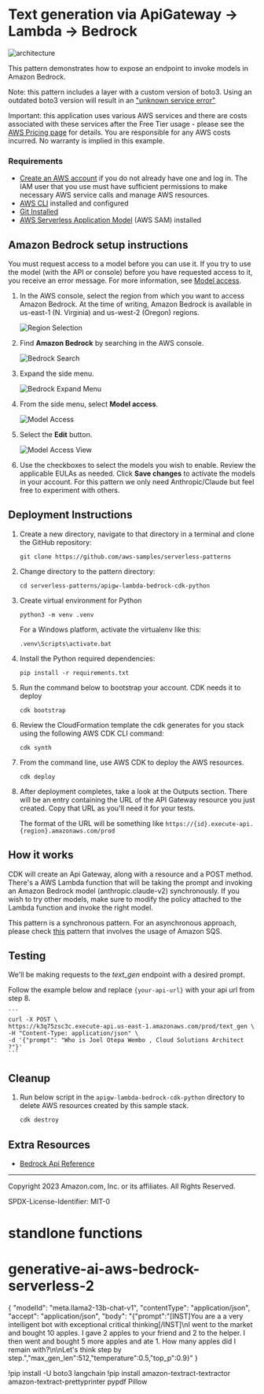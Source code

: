 # Text generation via ApiGateway -> Lambda -> Bedrock

![architecture](architecture/architecture.png)

This pattern demonstrates how to expose an endpoint to invoke models in Amazon Bedrock.

Note: this pattern includes a layer with a custom version of boto3. Using an outdated boto3 version will result in an ["unknown service error"](https://repost.aws/knowledge-center/lambda-python-runtime-errors)

Important: this application uses various AWS services and there are costs associated with these services after the Free Tier usage - please see the [AWS Pricing page](https://aws.amazon.com/pricing/) for details. You are responsible for any AWS costs incurred. No warranty is implied in this example.

### Requirements

* [Create an AWS account](https://portal.aws.amazon.com/gp/aws/developer/registration/index.html) if you do not already have one and log in. The IAM user that you use must have sufficient permissions to make necessary AWS service calls and manage AWS resources.
* [AWS CLI](https://docs.aws.amazon.com/cli/latest/userguide/install-cliv2.html) installed and configured
* [Git Installed](https://git-scm.com/book/en/v2/Getting-Started-Installing-Git)
* [AWS Serverless Application Model](https://docs.aws.amazon.com/serverless-application-model/latest/developerguide/serverless-sam-cli-install.html) (AWS SAM) installed

## Amazon Bedrock setup instructions
You must request access to a model before you can use it. If you try to use the model (with the API or console) before you have requested access to it, you receive an error message. For more information, see [Model access](https://docs.aws.amazon.com/bedrock/latest/userguide/model-access.html).

1. In the AWS console, select the region from which you want to access Amazon Bedrock. At the time of writing, Amazon Bedrock is available in us-east-1 (N. Virginia) and us-west-2 (Oregon) regions.

    ![Region Selection](bedrock_setup/region-selection.png)

1. Find **Amazon Bedrock** by searching in the AWS console.

    ![Bedrock Search](bedrock_setup/bedrock-search.png)

1. Expand the side menu.

    ![Bedrock Expand Menu](bedrock_setup/bedrock-menu-expand.png)

1. From the side menu, select **Model access**.

    ![Model Access](bedrock_setup/model-access-link.png)

1. Select the **Edit** button.

    ![Model Access View](bedrock_setup/model-access-view.png)

6. Use the checkboxes to select the models you wish to enable. Review the applicable EULAs as needed. Click **Save changes** to activate the models in your account. For this pattern we only need Anthropic/Claude but feel free to experiment with others.

## Deployment Instructions

1. Create a new directory, navigate to that directory in a terminal and clone the GitHub repository:
    ``` 
    git clone https://github.com/aws-samples/serverless-patterns
    ```
1. Change directory to the pattern directory:
    ```
    cd serverless-patterns/apigw-lambda-bedrock-cdk-python
    ```
1. Create virtual environment for Python
    ```
    python3 -m venv .venv
    ```
    For a Windows platform, activate the virtualenv like this:
    ```
    .venv\Scripts\activate.bat
    ```
1. Install the Python required dependencies:
    ```
    pip install -r requirements.txt
    ```
1. Run the command below to bootstrap your account. CDK needs it to deploy
    ```
    cdk bootstrap
    ```
1. Review the CloudFormation template the cdk generates for you stack using the following AWS CDK CLI command:
    ```
    cdk synth
    ```
1. From the command line, use AWS CDK to deploy the AWS resources.
    ```
    cdk deploy
    ```
1. After deployment completes, take a look at the Outputs section. There will be an entry containing the URL of the API Gateway resource you just created. Copy that URL as you'll need it for your tests.

    The format of the URL will be something like `https://{id}.execute-api.{region}.amazonaws.com/prod`


## How it works

CDK will create an Api Gateway, along with a resource and a POST method. There's a AWS Lambda function that will be taking the prompt and invoking an Amazon Bedrock model (anthropic.claude-v2) synchronously. If you wish to try other models, make sure to modify the policy attached to the Lambda function and invoke the right model. 

This pattern is a synchronous pattern. For an asynchronous approach, please check [this](../apigw-rest-api-sqs-lambda-bedrock-cdk) pattern that involves the usage of Amazon SQS.

## Testing

We'll be making requests to the  *text_gen* endpoint with a desired prompt.

Follow the example below and replace `{your-api-url}` with your api url from step 8. 

    ```
    curl -X POST \
    https://k3q75zsc3c.execute-api.us-east-1.amazonaws.com/prod/text_gen \
    -H "Content-Type: application/json" \
    -d '{"prompt": "Who is Joel Otepa Wembo , Cloud Solutions Architect ?"}'
    ```


## Cleanup
 
1. Run below script in the `apigw-lambda-bedrock-cdk-python` directory to delete AWS resources created by this sample stack.
    ```bash
    cdk destroy
    ```

## Extra Resources
* [Bedrock Api Reference](https://docs.aws.amazon.com/bedrock/latest/APIReference/welcome.html)

----
Copyright 2023 Amazon.com, Inc. or its affiliates. All Rights Reserved.

SPDX-License-Identifier: MIT-0


# standlone functions

# generative-ai-aws-bedrock-serverless-2



{
  "modelId": "meta.llama2-13b-chat-v1",
  "contentType": "application/json",
  "accept": "application/json",
  "body": "{\"prompt\":\"[INST]You are a a very intelligent bot with exceptional critical thinking[/INST]\\nI went to the market and bought 10 apples. I gave 2 apples to your friend and 2 to the helper. I then went and bought 5 more apples and ate 1. How many apples did I remain with?\\n\\nLet's think step by step.\",\"max_gen_len\":512,\"temperature\":0.5,\"top_p\":0.9}"
}


!pip install -U boto3 langchain
!pip install amazon-textract-textractor amazon-textract-prettyprinter pypdf Pillow